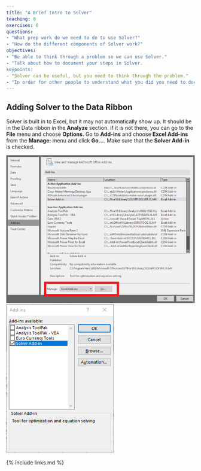 ```yaml
---
title: "A Brief Intro to Solver"
teaching: 0
exercises: 0
questions:
- "What prep work do we need to do to use Solver?"
- "How do the different components of Solver work?"
objectives:
- "Be able to think through a problem so we can use Solver."
- "Talk about how to document your steps in Solver.
keypoints:
- "Solver can be useful, but you need to think through the problem."
- "In order for other people to understand what you did you need to document your steps." 
---
```


## Adding Solver to the Data Ribbon

Solver is built in to Excel, but it may not automatically show up. It should be in the Data ribbon in the **Analyze** section. If it is not there, you can go to the **File** menu and choose **Options**. Go to **Add-ins** and choose **Excel Add-ins** from the **Manage:** menu and click **Go...**. Make sure that the **Solver Add-in** is checked.

![Starting Table](../fig/2020-01-17-EngiExcel-addIns.png) ![Starting Table](../fig/2020-01-17-EngiExcel-addInsSolver.png) 


  

{% include links.md %}

